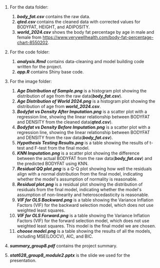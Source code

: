 1. For the data folder:
	1. ***body_fat.csv*** contains the raw data.
	2. ***qted.csv*** contains the cleaned data with corrected values for BODYFAT, HEIGHT, and ADIPOSITY.
	3. ***world_2024.csv*** shows the body fat percentage by age in male and female from https://www.verywellhealth.com/body-fat-percentage-chart-8550202.

2. For the code folder:
	1. ***analysis.Rmd*** contains data-cleaning and model building code written for the project.
	2. ***app.R*** contains Shiny base code. 

3. For the image folder:
	1. ***Age Distribution of Sample.png*** is a histogram plot showing the distribution of age from the raw data(***body_fat.csv***).
	2. ***Age Distribution of World 2024.png*** is a histogram plot showing the distribution of age from ***world_2024.csv***.
	3. ***Bodyfat vs Density After Imputation.png*** is a scatter plot with a regression line, showing the linear relationship between BODYFAT and DENSITY from the cleaned data(***qted.csv***).
	4. ***Bodyfat vs Density Before Imputation.png*** is a scatter plot with a regression line, showing the linear relationship between BODYFAT and DENSITY from the raw data(***body_fat.csv***).
	5. ***Hypothesis Testing Results.png*** is a table showing the results of t-test and F-test from the final model.
	6. ***KNN Imputation.png*** is a scatter plot showing the difference between the actual BODYFAT from the raw data(***body_fat.csv***) and the predicted BODYFAT using KNN. 
	7. ***Residual QQ plot.png*** is a Q-Q plot showing how well the residuals align with a normal distribution from the final model, indicating whether the model's assumption of normality is reasonable.
	8. ***Residual plot.png*** is a residual plot showing the distribution of residuals from the final model, indicating whether the model's assumption of non-linearity and heteroscedasticity is reasonable.
	9. ***VIF for OLS Backward.png*** is a table showing the Variance Inflation Factors (VIF) for the backward selection model, which does not use weighted least squares.
	10. ***VIF for OLS Forward.png*** is a table showing the Variance Inflation Factors (VIF) for the forward selection model, which does not use weighted least squares. This model is the final model we are chosen.
	11. ***choose model.png*** is a table showing the results of all the models, including MSE(LOOCV), AIC, and BIC.

4. ***summary_group8.pdf*** contains the project summary.

5. ***stat628_group8_module2.pptx*** is the slide we used for the presentation.
